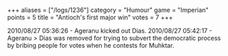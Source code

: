 +++
aliases = ["/logs/1236"]
category = "Humour"
game = "Imperian"
points = 5
title = "Antioch's first major win"
votes = 7
+++

2010/08/27 05:36:26 - Ageranu kicked out Dias.
2010/08/27 05:42:17 - Ageranu > Dias was removed for trying to subvert the 
democratic process by bribing people for votes when he contests for Muhktar.